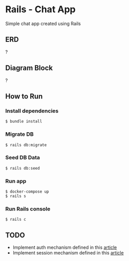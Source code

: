 # Rails - Chat App
Simple chat app created using Rails

## ERD
?

## Diagram Block
?

## How to Run
### Install dependencies
```shell
$ bundle install
```
### Migrate DB
```shell
$ rails db:migrate
```
### Seed DB Data
```shell
$ rails db:seed
```
### Run app
```shell
$ docker-compose up
$ rails s
```
### Run Rails console
```shell
$ rails c
```

## TODO
- Implement auth mechanism defined in this [article](https://www.digitalocean.com/community/tutorials/how-to-set-up-user-authentication-with-devise-in-a-rails-7-application)
- Implement session mechanism defined in this [article](https://orbit.love/blog/managing-server-side-sessions-in-rails)
